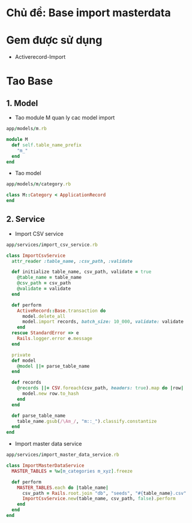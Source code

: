 # Chủ đề: Base import masterdata
# Gem được sử dụng
* Activerecord-Import
# Tao Base
## 1. Model
* Tao module M quan ly cac model import
``` Ruby
app/models/m.rb 

module M
  def self.table_name_prefix
    "m_"
  end
end
```
* Tao model
``` Ruby
app/models/m/category.rb

class M::Category < ApplicationRecord
end
```

## 2. Service
* Import CSV service
``` Ruby
app/services/import_csv_service.rb

class ImportCsvService
  attr_reader :table_name, :csv_path, :validate

  def initialize table_name, csv_path, validate = true
    @table_name = table_name
    @csv_path = csv_path
    @validate = validate
  end

  def perform
    ActiveRecord::Base.transaction do
      model.delete_all
      model.import records, batch_size: 10_000, validate: validate
    end
  rescue StandardError => e
    Rails.logger.error e.message
  end

  private
  def model
    @model ||= parse_table_name
  end

  def records
    @records ||= CSV.foreach(csv_path, headers: true).map do |row|
      model.new row.to_hash
    end
  end

  def parse_table_name
    table_name.gsub(/\Am_/, "m::_").classify.constantize
  end
end
```
* Import master data service
``` Ruby
app/services/import_master_data_service.rb

class ImportMasterDataService
  MASTER_TABLES = %w[m_categories m_xyz].freeze

  def perform
    MASTER_TABLES.each do |table_name|
      csv_path = Rails.root.join "db", "seeds", "#{table_name}.csv"
      ImportCsvService.new(table_name, csv_path, false).perform
    end
  end
end
```
